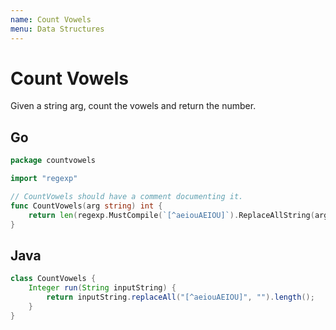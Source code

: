 ```yaml
---
name: Count Vowels
menu: Data Structures
---
```


# Count Vowels

Given a string arg, count the vowels and return the number.

## Go

```go
package countvowels

import "regexp"

// CountVowels should have a comment documenting it.
func CountVowels(arg string) int {
	return len(regexp.MustCompile(`[^aeiouAEIOU]`).ReplaceAllString(arg, ""))
}
```

## Java

```java
class CountVowels {
    Integer run(String inputString) {
        return inputString.replaceAll("[^aeiouAEIOU]", "").length();
    }
}
```
